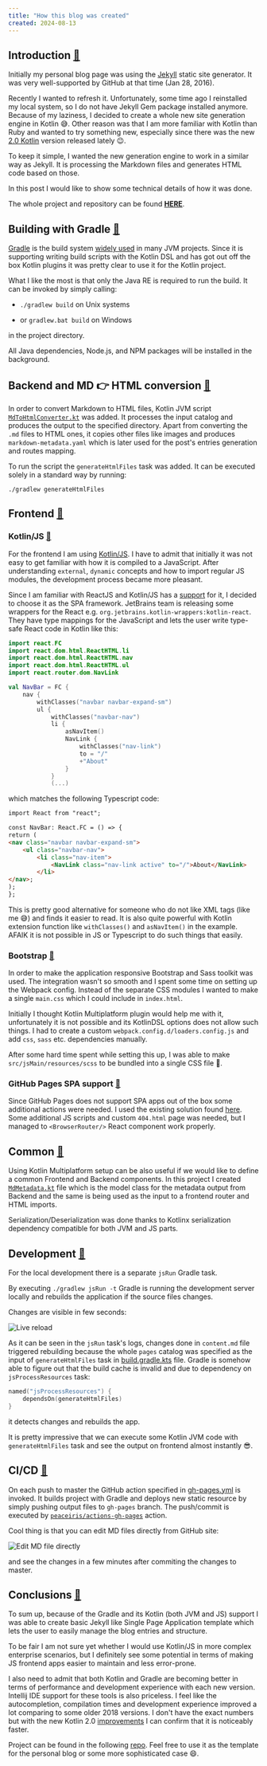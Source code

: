 ```yaml
---
title: "How this blog was created"
created: 2024-08-13
---
```


## Introduction [🔗](/posts/how-it-was-created#intro)

Initially my personal blog page was using the [Jekyll](https://jekyllrb.com/) static site generator.
It was very well-supported by GitHub at that time (Jan 28, 2016).

Recently I wanted to refresh it. Unfortunately, some time ago I reinstalled my local system,
so I do not have Jekyll Gem package installed anymore. Because of my laziness, I decided to create a whole new site
generation engine in Kotlin 😅.
Other reason was that I am more familiar with Kotlin than Ruby and wanted to try something new, especially
since there was the new [2.0 Kotlin](https://kotlinlang.org/docs/whatsnew20.html) version released lately 😉.

To keep it simple, I wanted the new generation engine to work in a similar way as Jekyll.
It is processing the Markdown files and generates HTML code based on those.

In this post I would like to show some technical details of how it was done.

The whole project and repository can be found
**[HERE](https://github.com/PrzemyslawSwiderski/PrzemyslawSwiderski.github.io/)**.

## Building with Gradle [🔗](/posts/how-it-was-created#gradle-build)

[Gradle](https://gradle.org/) is the build system [widely used](https://www.jetbrains.com/lp/devecosystem-2023/java/) in
many JVM projects.
Since it is supporting writing build scripts with the Kotlin DSL and has got out off the box Kotlin plugins
it was pretty clear to use it for the Kotlin project.

What I like the most is that only the Java RE is required to run the build.
It can be invoked by simply calling:

* `./gradlew build` on Unix systems

* or `gradlew.bat build` on Windows

in the project directory.

All Java dependencies, Node.js, and NPM packages will be installed in the background.

## Backend and MD 👉 HTML conversion [🔗](/posts/how-it-was-created#backend)

In order to convert Markdown to HTML files, Kotlin JVM script
[`MdToHtmlConverter.kt`](https://github.com/PrzemyslawSwiderski/PrzemyslawSwiderski.github.io/blob/master/src/jvmMain/kotlin/app/MdToHtmlConverter.kt)
was added. It processes the input catalog and produces the output to the specified directory.
Apart from converting the `.md` files to HTML ones, it copies other files like images and
produces `markdown-metadata.yaml` which is later used for the post's entries generation and routes mapping.

To run the script the `generateHtmlFiles` task was added. It can be executed solely in a standard way by running:

```commandline
./gradlew generateHtmlFiles
```

## Frontend [🔗](/posts/how-it-was-created#frontend)

### Kotlin/JS [🔗](/posts/how-it-was-created#kotlinjs)

For the frontend I am using [Kotlin/JS](https://kotlinlang.org/docs/js-overview.html).
I have to admit that initially it was not easy to get familiar with how it is compiled to a JavaScript.
After understanding `external`, `dynamic` concepts and how to import regular JS modules, the development process became
more pleasant.

Since I am familiar with ReactJS and Kotlin/JS has a [support](https://kotlinlang.org/docs/js-react.html) for it,
I decided to choose it as the SPA framework.
JetBrains team is releasing some wrappers for the React e.g. `org.jetbrains.kotlin-wrappers:kotlin-react`.
They have type mappings for the JavaScript and lets the user write type-safe React code in Kotlin like this:

```kotlin
import react.FC
import react.dom.html.ReactHTML.li
import react.dom.html.ReactHTML.nav
import react.dom.html.ReactHTML.ul
import react.router.dom.NavLink

val NavBar = FC {
    nav {
        withClasses("navbar navbar-expand-sm")
        ul {
            withClasses("navbar-nav")
            li {
                asNavItem()
                NavLink {
                    withClasses("nav-link")
                    to = "/"
                    +"About"
                }
            }
            (...)
```

which matches the following Typescript code:

```html
import React from "react";

const NavBar: React.FC = () => {
return (
<nav class="navbar navbar-expand-sm">
    <ul class="navbar-nav">
        <li class="nav-item">
            <NavLink class="nav-link active" to="/">About</NavLink>
        </li>
</nav>;
);
};
```

This is pretty good alternative for someone who do not like XML tags (like me 😅) and finds it easier to read.
It is also quite powerful with Kotlin extension function like `withClasses()` and `asNavItem()` in the example.
AFAIK it is not possible in JS or Typescript to do such things that easily.

### Bootstrap [🔗](/posts/how-it-was-created#bootstrap)

In order to make the application responsive Bootstrap and Sass toolkit was used.
The integration wasn't so smooth and I spent some time on setting up the Webpack config.
Instead of the separate CSS modules I wanted to make a single `main.css` which I could include in `index.html`.

Initially I thought Kotlin Multiplatform plugin would help me with it, unfortunately it is not possible and its
KotlinDSL options does not allow such things. I had to create a custom `webpack.config.d/loaders.config.js`
and add `css`, `sass` etc. dependencies manually.

After some hard time spent while setting this up, I was able to make `src/jsMain/resources/scss` to be bundled into
a single CSS file 🥳.

### GitHub Pages SPA support [🔗](/posts/how-it-was-created#gh-pages)

Since GitHub Pages does not support SPA apps out of the box some additional actions were needed.
I used the existing solution found [here](https://github.com/rafgraph/spa-github-pages).
Some additional JS scripts and custom `404.html` page was needed, but I managed to `<BrowserRouter/>` React component
work properly.

## Common [🔗](/posts/how-it-was-created#common)

Using Kotlin Multiplatform setup can be also useful if we would like to define a common Frontend and Backend components.
In this project I created
[`MdMetadata.kt`](https://github.com/PrzemyslawSwiderski/PrzemyslawSwiderski.github.io/blob/master/src/commonMain/kotlin/app/model/MdMetadata.kt)
file which is the model class for the metadata output from Backend and the same is being used as the input to a
frontend router and HTML imports.

Serialization/Deserialization was done thanks to Kotlinx serialization dependency compatible for both JVM and JS parts.

## Development [🔗](/posts/how-it-was-created#development)

For the local development there is a separate `jsRun` Gradle task.

By executing `./gradlew jsRun -t` Gradle is running the development server locally and rebuilds the application if the
source files changes.

Changes are visible in few seconds:

<img class="responsive-img" src="/pages/posts/how-it-was-created/live-changes.gif" alt="Live reload"></img>

As it can be seen in the `jsRun` task's logs, changes done in `content.md` file triggered rebuilding because the
whole `pages` catalog was specified as the input of `generateHtmlFiles` task in
[build.gradle.kts](https://github.com/PrzemyslawSwiderski/PrzemyslawSwiderski.github.io/blob/master/build.gradle.kts)
file.
Gradle is somehow able to figure out that the build cache is invalid and due to dependency on `jsProcessResources` task:

```kotlin
named("jsProcessResources") {
    dependsOn(generateHtmlFiles)
}
```

it detects changes and rebuilds the app.

It is pretty impressive that we can execute some Kotlin JVM code with `generateHtmlFiles` task and see the output on
frontend almost instantly 😎.

## CI/CD [🔗](/posts/how-it-was-created#ci-cd)

On each push to master the GitHub action specified
in [gh-pages.yml](https://github.com/PrzemyslawSwiderski/PrzemyslawSwiderski.github.io/blob/master/.github/workflows/gh-pages.yml)
is invoked. It builds project with Gradle and deploys new static resource by simply pushing output files to `gh-pages`
branch. The push/commit is executed by [`peaceiris/actions-gh-pages`](https://github.com/peaceiris/actions-gh-pages)
action.

Cool thing is that you can edit MD files directly from GitHub site:

<img class="responsive-img" src="/pages/posts/how-it-was-created/github-edit.png" alt="Edit MD file directly"></img>

and see the changes in a few minutes after
commiting the changes to master.

## Conclusions [🔗](/posts/how-it-was-created#conclusions)

To sum up, because of the Gradle and its Kotlin (both JVM and JS) support I was able to create basic Jekyll like Single
Page Application template which lets the user to easily manage the blog entries and structure.

To be fair I am not sure yet whether I would use Kotlin/JS in more complex enterprise scenarios, but I definitely see
some potential in terms of making JS frontend apps easier to maintain and less error-prone.

I also need to admit that both Kotlin and Gradle are becoming better in terms of performance and development experience
with each new version. Intellij IDE support for these tools is also priceless.
I feel like the autocompletion, compilation times and development experience improved a lot comparing to some older
2018 versions. I don't have the exact numbers but with the new Kotlin 2.0
[improvements](https://blog.jetbrains.com/kotlin/2024/05/celebrating-kotlin-2-0-fast-smart-and-multiplatform/)
I can confirm that it is noticeably faster.

Project can be found in the following
[repo](https://github.com/PrzemyslawSwiderski/PrzemyslawSwiderski.github.io/).
Feel free to use it as the template for the personal blog or some more sophisticated case 😄.
